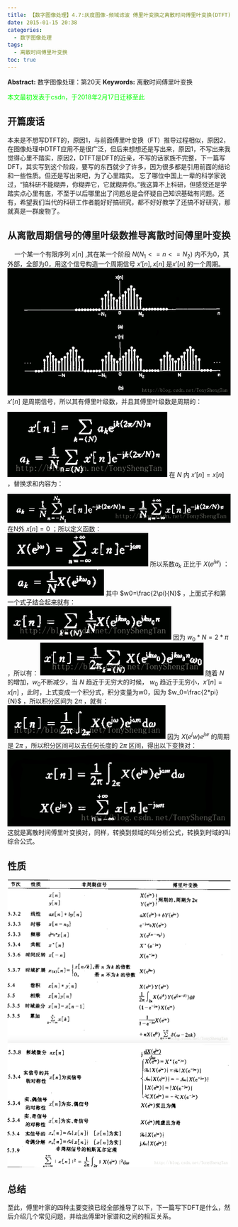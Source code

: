 ```yaml
---
title: 【数字图像处理】4.7:灰度图像-频域滤波 傅里叶变换之离散时间傅里叶变换(DTFT)
date: 2015-01-15 20:38
categories:
  - 数字图像处理
tags:
  - 离散时间傅里叶变换
toc: true
---
```

**Abstract:** 数字图像处理：第20天
**Keywords:** 离散时间傅里叶变换
<!--more-->
<font color="00FF00">本文最初发表于csdn，于2018年2月17日迁移至此</font>



## 开篇废话
本来是不想写DTFT的，原因1，与前面傅里叶变换（FT）推导过程相似，原因2，在图像处理中DTFT应用不是很广泛，但后来想想还是写出来，原因1，不写出来我觉得心里不踏实，原因2，DTFT是DFT的近亲，不写的话家族不完整，下一篇写DFT，其实写到这个阶段，要写的东西就少了许多，因为很多都是引用前面的结论和一些性质。但还是写出来吧，为了心里踏实。
忘了哪位中国上一辈的科学家说过，“搞科研不能糊弄，你糊弄它，它就糊弄你。”我这算不上科研，但感觉还是学踏实点心里有底，不至于以后哪里出了问题总是会怀疑自己知识基础有问题。还有，希望我们当代的科研工作者能好好搞研究，都不好好教学了还搞不好研究，那就真是一群废物了。

## 从离散周期信号的傅里叶级数推导离散时间傅里叶变换

    一个某一个有限序列 $x[n]$ ,其在某一个阶段 $N(N_1<=n<=N_2)$ 内不为0，其外部，全部为0，用这个信号构造一个周期信号 $x'[n],x[n]$ 是$x'[n]$ 的一个周期。
![SouthEast][]
$x'[n]$ 是周期信号，所以其有傅里叶级数，并且其傅里叶级数是周期的：

![SouthEast 1][]
在 $N$ 内 $x'[n]=x[n]$ ，替换求和内容为：

![SouthEast 2][]
在N外 $x[n]=0$ ；所以定义函数：
![SouthEast 3][]
所以系数$a_k$ 正比于 $X(e^{jw})$ ：
![SouthEast 4][]
其中 $w0=\frac{2\pi}{N}$ ，上面式子和第一个式子结合起来就有：
![SouthEast 5][]
因为 $w_0*N=2*\pi$ ，所以有：
![SouthEast 6][]
随着 $N$ 的增加，$w_0$不断减少，当 $N$ 趋近于无穷大的时候， $w_0$ 趋近于无穷小，$x'[n]=x[n]$  ，此时，上式变成一个积分式，积分变量为w0，因为 $w_0=\frac{2*pi}{N}$ ，所以积分区间为 $2\pi$ ，就有：
![SouthEast 7][]
因为 $X(e^jw)e^{jw}$ 的周期是 $2\pi$ ，所以积分区间可以去任何长度的 $2\pi$ 区间，得出以下变换对：
![SouthEast 8][]
这就是离散时间傅里叶变换对，同样，转换到频域的叫分析公式，转换到时域的叫综合公式。

## 性质
![SouthEast 9][]
![SouthEast 10][]
## 总结
至此，傅里叶家的四种主要变换已经全部推导了以下，下一篇写下DFT是什么，然后介绍几个常见问题，并给出傅里叶家谱和之间的相互关系。


[SouthEast]: DIP-4-7-灰度图像-频域滤波-傅里叶变换之离散时间傅里叶变换DTFT/20150115200005247.png
[SouthEast 1]: DIP-4-7-灰度图像-频域滤波-傅里叶变换之离散时间傅里叶变换DTFT/20150115200344100.png
[SouthEast 2]: DIP-4-7-灰度图像-频域滤波-傅里叶变换之离散时间傅里叶变换DTFT/20150115200543112.png
[SouthEast 3]: DIP-4-7-灰度图像-频域滤波-傅里叶变换之离散时间傅里叶变换DTFT/20150115200802093.png
[SouthEast 4]: DIP-4-7-灰度图像-频域滤波-傅里叶变换之离散时间傅里叶变换DTFT/20150115201238984.png
[SouthEast 5]: DIP-4-7-灰度图像-频域滤波-傅里叶变换之离散时间傅里叶变换DTFT/20150115201805315.png
[SouthEast 6]: DIP-4-7-灰度图像-频域滤波-傅里叶变换之离散时间傅里叶变换DTFT/20150115201729781.png
[SouthEast 7]: DIP-4-7-灰度图像-频域滤波-傅里叶变换之离散时间傅里叶变换DTFT/20150115202637437.png
[SouthEast 8]: DIP-4-7-灰度图像-频域滤波-傅里叶变换之离散时间傅里叶变换DTFT/20150115203147156.png
[SouthEast 9]: DIP-4-7-灰度图像-频域滤波-傅里叶变换之离散时间傅里叶变换DTFT/20150115203533699.png
[SouthEast 10]: DIP-4-7-灰度图像-频域滤波-傅里叶变换之离散时间傅里叶变换DTFT/20150115203526093.png
